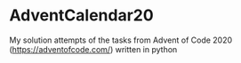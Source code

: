 # AdventCalendar20
My solution attempts of the tasks from Advent of Code 2020 (https://adventofcode.com/) written in python
